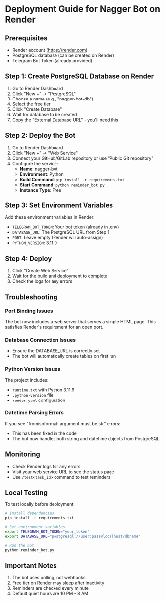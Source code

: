# Deployment Guide for Nagger Bot on Render

## Prerequisites
- Render account (https://render.com)
- PostgreSQL database (can be created on Render)
- Telegram Bot Token (already provided)

## Step 1: Create PostgreSQL Database on Render
1. Go to Render Dashboard
2. Click "New +" → "PostgreSQL"
3. Choose a name (e.g., "nagger-bot-db")
4. Select the free tier
5. Click "Create Database"
6. Wait for database to be created
7. Copy the "External Database URL" - you'll need this

## Step 2: Deploy the Bot
1. Go to Render Dashboard
2. Click "New +" → "Web Service"
3. Connect your GitHub/GitLab repository or use "Public Git repository"
4. Configure the service:
   - **Name**: nagger-bot
   - **Environment**: Python
   - **Build Command**: `pip install -r requirements.txt`
   - **Start Command**: `python reminder_bot.py`
   - **Instance Type**: Free

## Step 3: Set Environment Variables
Add these environment variables in Render:
- `TELEGRAM_BOT_TOKEN`: Your bot token (already in .env)
- `DATABASE_URL`: The PostgreSQL URL from Step 1
- `PORT`: Leave empty (Render will auto-assign)
- `PYTHON_VERSION`: 3.11.9

## Step 4: Deploy
1. Click "Create Web Service"
2. Wait for the build and deployment to complete
3. Check the logs for any errors

## Troubleshooting

### Port Binding Issues
The bot now includes a web server that serves a simple HTML page. This satisfies Render's requirement for an open port.

### Database Connection Issues
- Ensure the DATABASE_URL is correctly set
- The bot will automatically create tables on first run

### Python Version Issues
The project includes:
- `runtime.txt` with Python 3.11.9
- `.python-version` file
- `render.yaml` configuration

### Datetime Parsing Errors
If you see "fromisoformat: argument must be str" errors:
- This has been fixed in the code
- The bot now handles both string and datetime objects from PostgreSQL

## Monitoring
- Check Render logs for any errors
- Visit your web service URL to see the status page
- Use `/test<task_id>` command to test reminders

## Local Testing
To test locally before deployment:
```bash
# Install dependencies
pip install -r requirements.txt

# Set environment variables
export TELEGRAM_BOT_TOKEN="your_token"
export DATABASE_URL="postgresql://user:pass@localhost/dbname"

# Run the bot
python reminder_bot.py
```

## Important Notes
1. The bot uses polling, not webhooks
2. Free tier on Render may sleep after inactivity
3. Reminders are checked every minute
4. Default quiet hours are 10 PM - 8 AM
